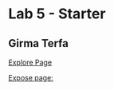 # Lab 5 - Starter
## Girma Terfa
[Explore Page](https://gir-ma.github.io/Lab5_Starter/explore.html)

[Expose page:](https://gir-ma.github.io/Lab5_Starter/expose.html)
